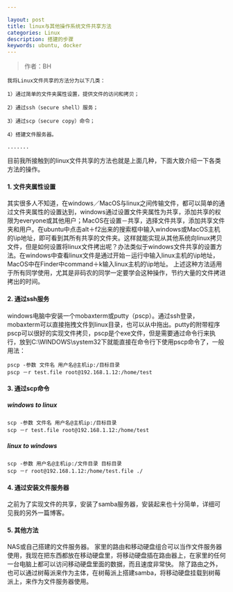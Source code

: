 ```yaml
---

layout: post
title: linux与其他操作系统文件共享方法
categories: Linux
description: 搭建的步骤
keywords: ubuntu, docker
---
```

> 作者：BH


```
我将Linux文件共享的方法分为以下几类：

1）通过简单的文件夹属性设置，提供文件的访问和拷贝；

2）通过ssh（secure shell）服务；

3）通过scp（secure copy）命令；

4）搭建文件服务器。

.......
```

目前我所接触到的linux文件共享的方法也就是上面几种，下面大致介绍一下各类方法的操作。
#### 1. 文件夹属性设置
其实很多人不知道，在windows／MacOS与linux之间传输文件，都可以简单的通过文件夹属性的设置达到，windows通过设置文件夹属性为共享，添加共享的权限为everyone或其他用户；MacOS在设置－共享，选择文件共享，添加共享文件夹和用户。在ubuntu中点击alt＋f2出来的搜索框中输入windows或MacOS主机的\\ip地址，即可看到其所有共享的文件夹。这样就能实现从其他系统向linux拷贝文件，但是如何设置将linux文件拷出呢？办法类似于windows文件共享的设置方法。在windows中查看linux文件是通过开始－运行中输入linux主机的\\ip地址，MacOS中在Finder中command＋k输入linux主机的\\ip地址。
上述这种方法适用于所有同学使用，尤其是非码农的同学一定要学会这种操作，节约大量的文件拷进拷出的时间。

#### 2. 通过ssh服务
windows电脑中安装一个mobaxterm或putty（pscp）。通过ssh登录，mobaxterm可以直接拖拽文件到linux目录，也可以从中拖出。putty的附带程序pscp可以很好的实现文件拷贝，pscp是个exe文件，但是需要通过命令行来执行，放到C:\WINDOWS\system32下就能直接在命令行下使用pscp命令了，一般用法：
```
pscp -参数 文件名 用户名@主机ip:/目标目录
pscp －r test.file root@192.168.1.12:/home/test
```
#### 3. 通过scp命令
##### windows to linux
```
scp -参数 文件名 用户名@主机ip:/目标目录
scp －r test.file root@192.168.1.12:/home/test
```
##### linux to windows
```
scp -参数 用户名@主机ip:/文件目录 目标目录 
scp －r root@192.168.1.12:/home/test.file ./ 
```
#### 4. 通过安装文件服务器
之前为了实现文件的共享，安装了samba服务器，安装起来也十分简单，详细可见我的另外一篇博客。

#### 5. 其他方法
NAS或自己搭建的文件服务器。
家里的路由和移动硬盘组合可以当作文件服务器使用，我现在把东西都放在移动硬盘里，将移动硬盘插在路由器上，在家里的任何一台电脑上都可以访问移动硬盘里面的数据，而且速度非常快。
除了路由之外，也可以通过树莓派来作为主体，在树莓派上搭建samba，将移动硬盘挂载到树莓派上，来作为文件服务器使用。
